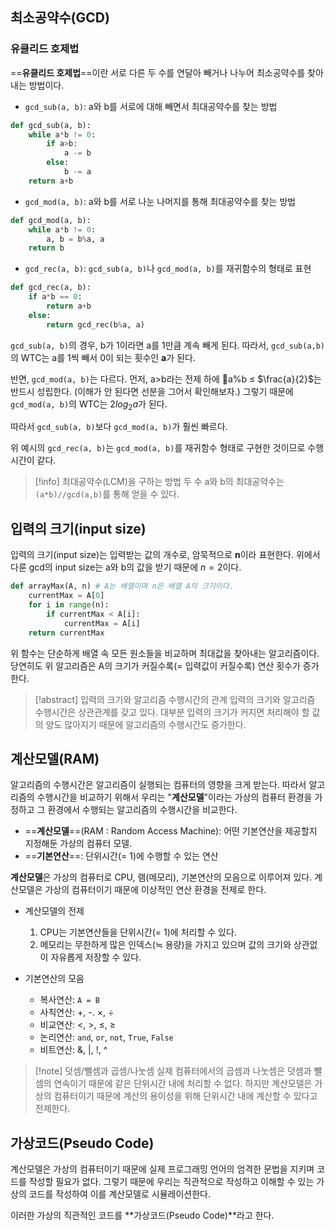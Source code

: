 ## 최소공약수(GCD)
### 유클리드 호제법
==**유클리드 호제법**==이란 서로 다른 두 수를 연달아 빼거나 나누어 최소공약수를 찾아내는 방법이다.
- `gcd_sub(a, b)`: a와 b를 서로에 대해 빼면서 최대공약수를 찾는 방법
```python
def gcd_sub(a, b):
	while a*b != 0:
		if a>b:
			a -= b
		else:
			b -= a
	return a+b
```

- `gcd_mod(a, b)`: a와 b를 서로 나눈 나머지를 통해 최대공약수를 찾는 방법
```python
def gcd_mod(a, b):
	while a*b != 0:
		a, b = b%a, a
	return b
```

- `gcd_rec(a, b)`: `gcd_sub(a, b)`나 `gcd_mod(a, b)`를 재귀함수의 형태로 표현
```python
def gcd_rec(a, b):
	if a*b == 0:
		return a+b
	else:
		return gcd_rec(b%a, a)
```

`gcd_sub(a, b)`의 경우, b가 1이라면 a를 1만큼 계속 빼게 된다. 따라서, `gcd_sub(a,b)`의 WTC는 a를 1씩 빼서 0이 되는 횟수인 **a**가 된다.

반면, `gcd_mod(a, b)`는 다르다.
먼저, a>b라는 전제 하에 a%b ≤ $\frac{a}{2}$는 반드시 성립한다. (이해가 안 된다면 선분을 그어서 확인해보자.)
그렇기 때문에 `gcd_mod(a, b)`의 WTC는 $2log_{2}{a}$가 된다.

따라서 `gcd_sub(a, b)`보다 `gcd_mod(a, b)`가 훨씬 빠르다.

위 예시의 `gcd_rec(a, b)`는 `gcd_mod(a, b)`를 재귀함수 형태로 구현한 것이므로 수행시간이 같다.

> [!info] 최대공약수(LCM)을 구하는 방법
>  두 수 a와 b의 최대공약수는 `(a*b)//gcd(a,b)`를 통해 얻을 수 있다.


## 입력의 크기(input size)
입력의 크기(input size)는 입력받는 값의 개수로, 암묵적으로 **n**이라 표현한다.
위에서 다룬 gcd의 input size는 a와 b의 값을 받기 때문에 $n = 2$이다.

```python
def arrayMax(A, n) # A는 배열이며 n은 배열 A의 크기이다.
	currentMax = A[0]
	for i in range(n):
		if currentMax < A[i]:
			currentMax = A[i]
	return currentMax
```

위 함수는 단순하게 배열 속 모든 원소들을 비교하며 최대값을 찾아내는 알고리즘이다.
당연히도 위 알고리즘은 A의 크기가 커질수록(= 입력값이 커질수록) 연산 횟수가 증가한다.

> [!abstract] 입력의 크기와 알고리즘 수행시간의 관계
>   입력의 크기와 알고리즘 수행시간은 상관관계를 갖고 있다. 대부분 입력의 크기가 커지면 처리해야 할 값의 양도 많아지기 때문에 알고리즘의 수행시간도 증가한다.


## 계산모델(RAM)
알고리즘의 수행시간은 알고리즘이 실행되는 컴퓨터의 영향을 크게 받는다.
따라서 알고리즘의 수행시간을 비교하기 위해서 우리는 "**계산모델**"이라는 가상의 컴퓨터 환경을 가정하고
그 환경에서 수행되는 알고리즘의 수행시간을 비교한다.

- ==**계산모델**==(RAM : Random Access Machine): 어떤 기본연산을 제공할지 지정해둔 가상의 컴퓨터 모델.
- ==**기본연산**==: 단위시간(= 1)에 수행할 수 있는 연산

**계산모델**은 가상의 컴퓨터로 CPU, 램(메모리), 기본연산의 모음으로 이루어져 있다.
계산모델은 가상의 컴퓨터이기 때문에 이상적인 연산 환경을 전제로 한다.

- 계산모델의 전제
	1. CPU는 기본연산들을 단위시간(= 1)에 처리할 수 있다.
	2. 메모리는 무한하게 많은 인덱스(≒ 용량)을 가지고 있으며 값의 크기와 상관없이 자유롭게 저장할 수 있다.

- 기본연산의 모음
	- 복사연산: `A = B`
	- 사칙연산: +, -. ×, ÷
	- 비교연산: <, >, ≤, ≥
	- 논리연산: `and`, `or`, `not`, `True`, `False`
	- 비트연산: &, |, !, ^

> [!note] 덧셈/뺄셈과 곱셈/나눗셈
> 실제 컴퓨터에서의 곱셈과 나눗셈은 덧셈과 뺄셈의 연속이기 때문에 같은 단위시간 내에 처리할 수 없다.
> 하지만 계산모델은 가상의 컴퓨터이기 때문에 계산의 용이성을 위해 단위시간 내에 계산할 수 있다고 전제한다.


## 가상코드(Pseudo Code)
계산모델은 가상의 컴퓨터이기 때문에 실제 프로그래밍 언어의 엄격한 문법을 지키며 코드를 작성할 필요가 없다.
그렇기 때문에 우리는 직관적으로 작성하고 이해할 수 있는 가상의 코드를 작성하여 이를 계산모델로 시뮬레이션한다.

이러한 가상의 직관적인 코드를 **가상코드(Pseudo Code)**라고 한다.


